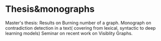 # Thesis&monographs
Master's thesis: Results on Burning number of a graph.
Monograph on contradiction detection in a text( covering from lexical, syntactic to deep learning models)
Seminar on recent work on Visiblity Graphs.
